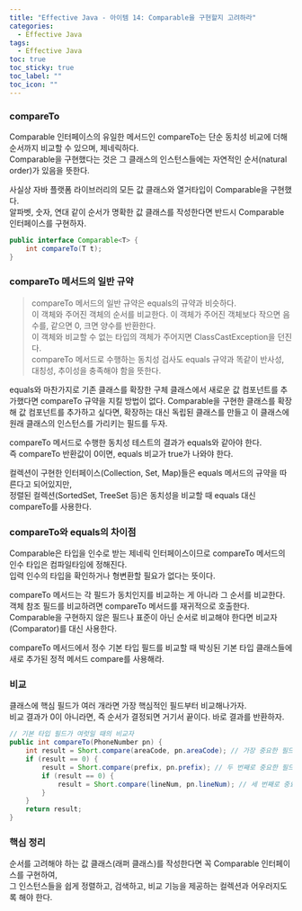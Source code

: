 ```yaml
---
title: "Effective Java - 아이템 14: Comparable을 구현할지 고려하라"
categories:
  - Effective Java
tags:
  - Effective Java
toc: true
toc_sticky: true
toc_label: ""
toc_icon: ""
---
```


### compareTo
Comparable 인터페이스의 유일한 메서드인 compareTo는 단순 동치성 비교에 더해 순서까지 비교할 수 있으며, 제네릭하다.<br>
Comparable을 구현했다는 것은 그 클래스의 인스턴스들에는 자연적인 순서(natural order)가 있음을 뜻한다.

사실상 자바 플랫폼 라이브러리의 모든 값 클래스와 열거타입이 Comparable을 구현했다.<br>
알파벳, 숫자, 연대 같이 순서가 명확한 값 클래스를 작성한다면 반드시 Comparable 인터페이스를 구현하자.

```java
public interface Comparable<T> {
    int compareTo(T t);
}
```

### compareTo 메서드의 일반 규약
>compareTo 메서드의 일반 규약은 equals의 규약과 비슷하다.<br>
이 객체와 주어진 객체의 순서를 비교한다. 이 객체가 주어진 객체보다 작으면 음수를, 같으면 0, 크면 양수를 반환한다.<br>
이 객체와 비교할 수 없는 타입의 객체가 주어지면 ClassCastException을 던진다.<br>
compareTo 메서드로 수행하는 동치성 검사도 equals 규약과 똑같이 반사성, 대칭성, 추이성을 충족해야 함을 뜻한다.

equals와 마찬가지로 기존 클래스를 확장한 구체 클래스에서 새로운 값 컴포넌트를 추가했다면 compareTo 규약을 지킬 방법이 없다.
Comparable을 구현한 클래스를 확장해 값 컴포넌트를 추가하고 싶다면,
확장하는 대신 독립된 클래스를 만들고 이 클래스에 원래 클래스의 인스턴스를 가리키는 필드를 두자.<br>

compareTo 메서드로 수행한 동치성 테스트의 결과가 equals와 같아야 한다.<br>
즉 compareTo 반환값이 0이면, equals 비교가 true가 나와야 한다.

컬렉션이 구현한 인터페이스(Collection, Set, Map)들은 equals 메서드의 규약을 따른다고 되어있지만,<br>
정렬된 컬렉션(SortedSet, TreeSet 등)은 동치성을 비교할 때 equals 대신 compareTo를 사용한다.

### compareTo와 equals의 차이점
Comparable은 타입을 인수로 받는 제네릭 인터페이스이므로 compareTo 메서드의 인수 타입은 컴파일타임에 정해진다.<br> 
입력 인수의 타입을 확인하거나 형변환할 필요가 없다는 뜻이다.<br>

compareTo 메서드는 각 필드가 동치인지를 비교하는 게 아니라 그 순서를 비교한다.
객체 참조 필드를 비교하려면 compareTo 메서드를 재귀적으로 호출한다.<br> 
Comparable을 구현하지 않은 필드나 표준이 아닌 순서로 비교해야 한다면 비교자(Comparator)를 대신 사용한다.<br>

compareTo 메서드에서 정수 기본 타입 필드를 비교할 때 박싱된 기본 타입 클래스들에 새로 추가된 정적 메서드 compare를 사용해라.

### 비교
클래스에 핵심 필드가 여러 개라면 가장 핵심적인 필드부터 비교해나가자.<br>
비교 결과가 0이 아니라면, 즉 순서가 결정되면 거기서 끝이다. 바로 결과를 반환하자.

```java
// 기본 타입 필드가 여럿일 때의 비교자
public int compareTo(PhoneNumber pn) {
    int result = Short.compare(areaCode, pn.areaCode); // 가장 중요한 필드
    if (result == 0) {
        result = Short.compare(prefix, pn.prefix); // 두 번째로 중요한 필드
        if (result == 0) {
            result = Short.compare(lineNum, pn.lineNum); // 세 번째로 중요한 필드
        }
    }
    return result;
}
```

### 핵심 정리
순서를 고려해야 하는 값 클래스(래퍼 클래스)를 작성한다면 꼭 Comparable 인터페이스를 구현하여,<br> 
그 인스턴스들을 쉽게 정렬하고, 검색하고, 비교 기능을 제공하는 컬렉션과 어우러지도록 해야 한다.
